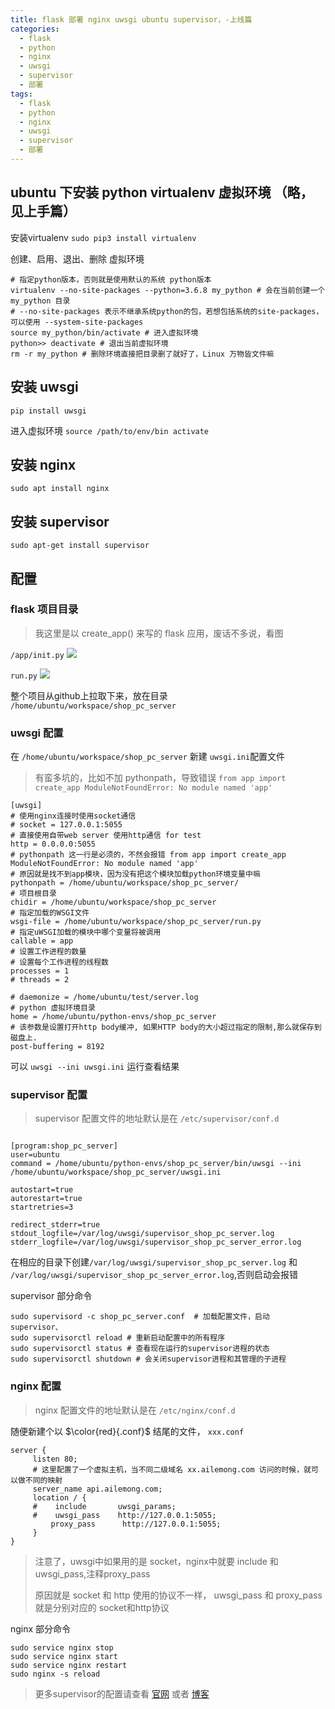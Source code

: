 ```yaml
---
title: flask 部署 nginx uwsgi ubuntu supervisor，-上线篇
categories:
  - flask
  - python
  - nginx
  - uwsgi
  - supervisor
  - 部署
tags:
  - flask
  - python
  - nginx
  - uwsgi
  - supervisor
  - 部署
---
```


## ubuntu 下安装 python virtualenv 虚拟环境 （略，见上手篇）
安装virtualenv `sudo pip3 install virtualenv`

创建、启用、退出、删除 虚拟环境
```shell
# 指定python版本，否则就是使用默认的系统 python版本
virtualenv --no-site-packages --python=3.6.8 my_python # 会在当前创建一个 my_python 目录
# --no-site-packages 表示不继承系统python的包，若想包括系统的site-packages，可以使用 --system-site-packages
source my_python/bin/activate # 进入虚拟环境
python>> deactivate # 退出当前虚拟环境
rm -r my_python # 删除环境直接把目录删了就好了，Linux 万物皆文件嘛
```

## 安装 uwsgi

`pip install uwsgi`

进入虚拟环境 `source /path/to/env/bin activate`

## 安装 nginx
`sudo apt install nginx`

## 安装 supervisor
`sudo apt-get install supervisor`

## 配置
### flask 项目目录

> 我这里是以 create_app() 来写的 flask 应用，废话不多说，看图

`/app/init.py`
![](/public/img/2019-12-14-1.png)

`run.py`
![](/public/img/2019-12-14-2.png)

整个项目从github上拉取下来，放在目录 `/home/ubuntu/workspace/shop_pc_server`
### uwsgi 配置
在 `/home/ubuntu/workspace/shop_pc_server` 新建 `uwsgi.ini`配置文件

> 有蛮多坑的，比如不加 pythonpath，导致错误 `from app import create_app ModuleNotFoundError: No module named 'app'`

```shell
[uwsgi]
# 使用nginx连接时使用socket通信
# socket = 127.0.0.1:5055
# 直接使用自带web server 使用http通信 for test
http = 0.0.0.0:5055
# pythonpath 这一行是必须的，不然会报错 from app import create_app ModuleNotFoundError: No module named 'app'
# 原因就是找不到app模块，因为没有把这个模块加载python环境变量中嘛
pythonpath = /home/ubuntu/workspace/shop_pc_server/
# 项目根目录
chidir = /home/ubuntu/workspace/shop_pc_server
# 指定加载的WSGI文件
wsgi-file = /home/ubuntu/workspace/shop_pc_server/run.py
# 指定uWSGI加载的模块中哪个变量将被调用
callable = app
# 设置工作进程的数量
# 设置每个工作进程的线程数
processes = 1
# threads = 2

# daemonize = /home/ubuntu/test/server.log
# python 虚拟环境目录
home = /home/ubuntu/python-envs/shop_pc_server
# 该参数是设置打开http body缓冲, 如果HTTP body的大小超过指定的限制,那么就保存到磁盘上.
post-buffering = 8192
```

可以 `uwsgi --ini uwsgi.ini` 运行查看结果

### supervisor 配置
> supervisor 配置文件的地址默认是在 `/etc/supervisor/conf.d`

```shell

[program:shop_pc_server]
user=ubuntu
command = /home/ubuntu/python-envs/shop_pc_server/bin/uwsgi --ini /home/ubuntu/workspace/shop_pc_server/uwsgi.ini

autostart=true
autorestart=true
startretries=3

redirect_stderr=true
stdout_logfile=/var/log/uwsgi/supervisor_shop_pc_server.log
stderr_logfile=/var/log/uwsgi/supervisor_shop_pc_server_error.log
```

在相应的目录下创建`/var/log/uwsgi/supervisor_shop_pc_server.log` 和 `/var/log/uwsgi/supervisor_shop_pc_server_error.log`,否则启动会报错

supervisor 部分命令
```shell
sudo supervisord -c shop_pc_server.conf  # 加载配置文件，启动 supervisor、
sudo supervisorctl reload # 重新启动配置中的所有程序
sudo supervisorctl status # 查看现在运行的supervisor进程的状态
sudo supervisorctl shutdown # 会关闭supervisor进程和其管理的子进程
```

### nginx 配置

> nginx 配置文件的地址默认是在 `/etc/nginx/conf.d`

随便新建个以 $\color{red}{.conf}$ 结尾的文件， `xxx.conf`

```shell
server {
     listen 80;
     # 这里配置了一个虚拟主机，当不同二级域名 xx.ailemong.com 访问的时候，就可以做不同的映射
     server_name api.ailemong.com;
     location / {
     #    include       uwsgi_params;
     #    uwsgi_pass    http://127.0.0.1:5055;
         proxy_pass      http://127.0.0.1:5055;
     }
}
```

> 注意了，uwsgi中如果用的是 socket，nginx中就要 include 和 uwsgi_pass,注释proxy_pass
>
> 原因就是 socket 和 http 使用的协议不一样， uwsgi_pass 和 proxy_pass 就是分别对应的 socket和http协议

nginx 部分命令
```shell
sudo service nginx stop
sudo service nginx start
sudo service nginx restart
sudo nginx -s reload
```

> 更多supervisor的配置请查看 [官网](http://supervisord.org/) 或者 [博客](https://www.jianshu.com/p/868dbe9d40f5)



